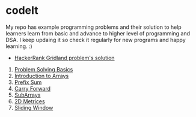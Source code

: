 # codeIt

My repo has example programming problems and their solution to help learners learn from basic and advance to higher level of programming and DSA.
I keep updaing it so check it regularly for new programs and happy learning. :)

* [HackerRank Gridland problem's solution](https://github.com/bhatiasurendra1/codeIt/tree/master/HackerRank)
1. [Problem Solving Basics](https://github.com/bhatiasurendra1/codeIt/tree/master/00.%20ProblemSolvingBasics)
2. [Introduction to Arrays](https://github.com/bhatiasurendra1/codeIt/tree/master/01.%20IntroductionToArrays)
3. [Prefix Sum](https://github.com/bhatiasurendra1/codeIt/tree/master/02.%20PrefixSum)
4. [Carry Forward](https://github.com/bhatiasurendra1/codeIt/tree/master/03.%20CarryForward)
5. [SubArrays](https://github.com/bhatiasurendra1/codeIt/tree/subarrays_problems/04.%20SubArrays)
6. [2D Metrices](https://github.com/bhatiasurendra1/codeIt/tree/2d_metrics/05.%202D%20Metrices)
7. [Sliding Window](https://github.com/bhatiasurendra1/codeIt/tree/sliding_window_problems/06.%20Sliding%20Window)
    
 
